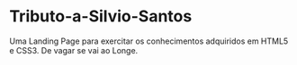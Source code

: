 # Tributo-a-Silvio-Santos
Uma Landing Page para exercitar os conhecimentos adquiridos em HTML5 e CSS3.
De vagar se vai ao Longe.
